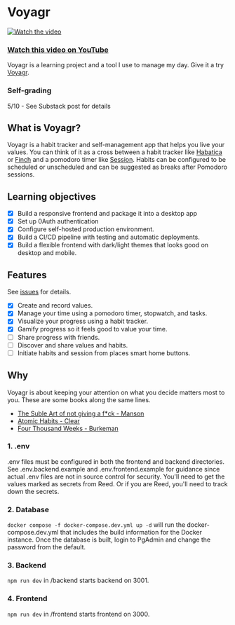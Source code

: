 # Voyagr
[![Watch the video](https://github.com/user-attachments/assets/7280a745-699d-4398-be9b-150fc6afdcd3)](https://youtu.be/bW34WQVk7L8)

### [Watch this video on YouTube](https://youtu.be/bW34WQVk7L8)

Voyagr is a learning project and a tool I use to manage my day. Give it a try [Voyagr](https://voyagr.me/).

### Self-grading
5/10 - See Substack post for details

## What is Voyagr?
Voyagr is a habit tracker and self-management app that helps you live your values. You can think of it as a cross between a habit tracker like [Habatica](https://habitica.com/) or [Finch](https://finchcare.com/) and a pomodoro timer like [Session](https://www.stayinsession.com/). Habits can be configured to be scheduled or unscheduled and can be suggested as breaks after Pomodoro sessions.

## Learning objectives
- [x] Build a responsive frontend and package it into a desktop app
- [x] Set up 0Auth authentication
- [x] Configure self-hosted production environment.
- [x] Build a CI/CD pipeline with testing and automatic deployments.
- [x] Build a flexible frontend with dark/light themes that looks good on desktop and mobile.

## Features
See [issues](https://github.com/Klaeser-Homelab/Voyagr/issues) for details.
- [x] Create and record values.
- [x] Manage your time using a pomodoro timer, stopwatch, and tasks.
- [x] Visualize your progress using a habit tracker.  
- [x] Gamify progress so it feels good to value your time.  
- [ ] Share progress with friends. 
- [ ] Discover and share values and habits.
- [ ] Initiate habits and session from places smart home buttons.

## Why
Voyagr is about keeping your attention on what you decide matters most to you. These are some books along the same lines. 
- [The Suble Art of not giving a f*ck - Manson](https://www.goodreads.com/book/show/28257707-the-subtle-art-of-not-giving-a-f-ck)
- [Atomic Habits - Clear](https://www.goodreads.com/book/show/40121378-atomic-habits?from_search=true&from_srp=true&qid=pTZ9qbuEcd&rank=1)
- [Four Thousand Weeks - Burkeman](https://www.goodreads.com/book/show/54785515-four-thousand-weeks?ref=nav_sb_ss_1_19)

### 1. .env
.env files must be configured in both the frontend and backend directories. See .env.backend.example and .env.frontend.example for guidance since actual .env files are not in source control for security. You'll need to get the values marked as secrets from Reed. Or if you are Reed, you'll need to track down the secrets.

### 2. Database
`docker compose -f docker-compose.dev.yml up -d` will run the docker-compose.dev.yml that includes the build information for the Docker instance. Once the database is built, login to PgAdmin and change the password from the default.

### 3. Backend
`npm run dev` in /backend starts backend on 3001.

### 4. Frontend
`npm run dev`  in /frontend starts frontend on 3000. 
